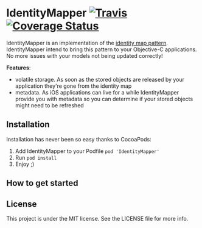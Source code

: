 IdentityMapper [![Travis](https://travis-ci.org/xebia-france/IdentityMapper.svg)](https://travis-ci.org/xebia-france/IdentityMapper) [![Coverage Status](https://img.shields.io/coveralls/pjechris/IdentityMapper.svg)](https://coveralls.io/r/pjechris/IdentityMapper)
==============

IdentityMapper is an implementation of the [identity map pattern](http://martinfowler.com/eaaCatalog/identityMap.html).
IdentityMapper intend to bring this pattern to your Objective-C applications. No more issues with your models not being updated correctly!

**Features**:

- volatile storage. As soon as the stored objects are released by your application they're gone from the identity map
- metadata. As iOS applications can live for a while IdentityMapper provide you with metadata so you can determine if your stored objects might need to be refreshed

## Installation

Installation has never been so easy thanks to CocoaPods:

1. Add IdentityMapper to your Podfile ```pod 'IdentityMapper'```
2. Run ```pod install```
3. Enjoy ;)

## How to get started

## License

This project is under the MIT license. See the LICENSE file for more info.
